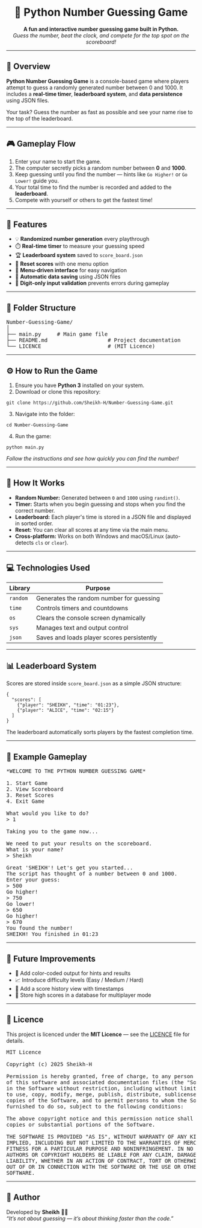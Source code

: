 <h1 align="center">🎯 Python Number Guessing Game</h1>

<p align="center">
  <b>A fun and interactive number guessing game built in Python.</b><br>
  <i>Guess the number, beat the clock, and compete for the top spot on the scoreboard!</i>
</p>

---

<h2>📘 Overview</h2>

<p>
<strong>Python Number Guessing Game</strong> is a console-based game where players attempt to guess a randomly generated number between 0 and 1000.  
It includes a <strong>real-time timer</strong>, <strong>leaderboard system</strong>, and <strong>data persistence</strong> using JSON files.
</p>

<p>
Your task? Guess the number as fast as possible and see your name rise to the top of the leaderboard.
</p>

---

<h2>🎮 Gameplay Flow</h2>

<ol>
  <li>Enter your name to start the game.</li>
  <li>The computer secretly picks a random number between <b>0</b> and <b>1000</b>.</li>
  <li>Keep guessing until you find the number — hints like <code>Go Higher!</code> or <code>Go Lower!</code> guide you.</li>
  <li>Your total time to find the number is recorded and added to the <b>leaderboard</b>.</li>
  <li>Compete with yourself or others to get the fastest time!</li>
</ol>

---

<h2>🧩 Features</h2>

<ul>
  <li>💡 <b>Randomized number generation</b> every playthrough</li>
  <li>⏱️ <b>Real-time timer</b> to measure your guessing speed</li>
  <li>🏆 <b>Leaderboard system</b> saved to <code>score_board.json</code></li>
  <li>🧹 <b>Reset scores</b> with one menu option</li>
  <li>💬 <b>Menu-driven interface</b> for easy navigation</li>
  <li>📂 <b>Automatic data saving</b> using JSON files</li>
  <li>🧠 <b>Digit-only input validation</b> prevents errors during gameplay</li>
</ul>

---

<h2>📂 Folder Structure</h2>

<pre>
Number-Guessing-Game/
│
├── main.py     # Main game file
├── README.md                   # Project documentation
└── LICENCE                     # (MIT Licence)
</pre>

---

<h2>⚙️ How to Run the Game</h2>

<ol>
  <li>Ensure you have <strong>Python 3</strong> installed on your system.</li>
  <li>Download or clone this repository:</li>
</ol>

<pre><code>git clone https://github.com/Sheikh-H/Number-Guessing-Game.git</code></pre>

<ol start="3">
  <li>Navigate into the folder:</li>
</ol>

<pre><code>cd Number-Guessing-Game</code></pre>

<ol start="4">
  <li>Run the game:</li>
</ol>

<pre><code>python main.py</code></pre>

<p><i>Follow the instructions and see how quickly you can find the number!</i></p>

---

<h2>🧠 How It Works</h2>

<ul>
  <li><b>Random Number:</b> Generated between <code>0</code> and <code>1000</code> using <code>randint()</code>.</li>
  <li><b>Timer:</b> Starts when you begin guessing and stops when you find the correct number.</li>
  <li><b>Leaderboard:</b> Each player's time is stored in a JSON file and displayed in sorted order.</li>
  <li><b>Reset:</b> You can clear all scores at any time via the main menu.</li>
  <li><b>Cross-platform:</b> Works on both Windows and macOS/Linux (auto-detects <code>cls</code> or <code>clear</code>).</li>
</ul>

---

<h2>💻 Technologies Used</h2>

| Library | Purpose |
|----------|----------|
| <code>random</code> | Generates the random number for guessing |
| <code>time</code> | Controls timers and countdowns |
| <code>os</code> | Clears the console screen dynamically |
| <code>sys</code> | Manages text and output control |
| <code>json</code> | Saves and loads player scores persistently |

---

<h2>📊 Leaderboard System</h2>

<p>Scores are stored inside <code>score_board.json</code> as a simple JSON structure:</p>

<pre><code>{
  "scores": [
    {"player": "SHEIKH", "time": "01:23"},
    {"player": "ALICE", "time": "02:15"}
  ]
}
</code></pre>

<p>The leaderboard automatically sorts players by the fastest completion time.</p>

---

<h2>🏁 Example Gameplay</h2>

<pre>
*WELCOME TO THE PYTHON NUMBER GUESSING GAME*

1. Start Game
2. View Scoreboard
3. Reset Scores
4. Exit Game

What would you like to do?
> 1

Taking you to the game now...

We need to put your results on the scoreboard.
What is your name?
> Sheikh

Great 'SHEIKH'! Let's get you started...
The script has thought of a number between 0 and 1000.
Enter your guess:
> 500
Go higher!
> 750
Go lower!
> 650
Go higher!
> 670
You found the number!
SHEIKH! You finished in 01:23
</pre>

---

<h2>🚀 Future Improvements</h2>

<ul>
  <li>🎨 Add color-coded output for hints and results</li>
  <li>📈 Introduce difficulty levels (Easy / Medium / Hard)</li>
  <li>🧾 Add a score history view with timestamps</li>
  <li>💾 Store high scores in a database for multiplayer mode</li>
</ul>

---

<h2>📄 Licence</h2>

<p>
  This project is licenced under the <b>MIT Licence</b> — see the <a href="./LICENCE">LICENCE</a> file for details.
</p>

<pre>
MIT Licence

Copyright (c) 2025 Sheikh-H

Permission is hereby granted, free of charge, to any person obtaining a copy
of this software and associated documentation files (the "Software"), to deal
in the Software without restriction, including without limitation the rights
to use, copy, modify, merge, publish, distribute, sublicense, and/or sell
copies of the Software, and to permit persons to whom the Software is
furnished to do so, subject to the following conditions:

The above copyright notice and this permission notice shall be included in all
copies or substantial portions of the Software.

THE SOFTWARE IS PROVIDED "AS IS", WITHOUT WARRANTY OF ANY KIND, EXPRESS OR
IMPLIED, INCLUDING BUT NOT LIMITED TO THE WARRANTIES OF MERCHANTABILITY,
FITNESS FOR A PARTICULAR PURPOSE AND NONINFRINGEMENT. IN NO EVENT SHALL THE
AUTHORS OR COPYRIGHT HOLDERS BE LIABLE FOR ANY CLAIM, DAMAGES OR OTHER
LIABILITY, WHETHER IN AN ACTION OF CONTRACT, TORT OR OTHERWISE, ARISING FROM,
OUT OF OR IN CONNECTION WITH THE SOFTWARE OR THE USE OR OTHER DEALINGS IN THE
SOFTWARE.
</pre>

---

<h2>💬 Author</h2>

<p>
Developed by <strong>Sheikh</strong> 👨‍💻<br>
<i>“It’s not about guessing — it’s about thinking faster than the code.”</i>
</p>
